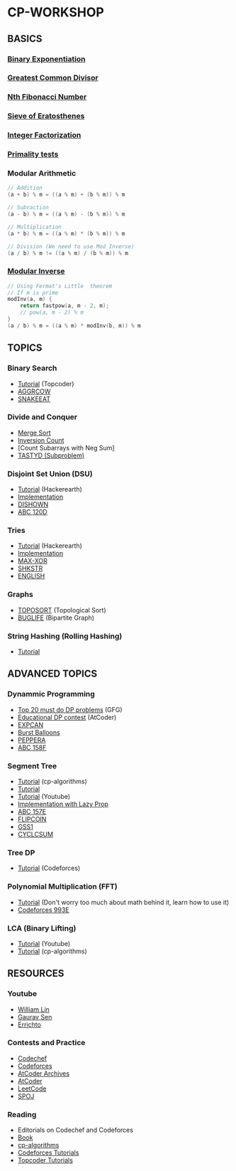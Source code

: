 # CP-WORKSHOP

## BASICS
### [Binary Exponentiation](https://cp-algorithms.com/algebra/binary-exp.html)
### [Greatest Common Divisor](https://cp-algorithms.com/algebra/euclid-algorithm.html)
### [Nth Fibonacci Number](https://www.geeksforgeeks.org/program-for-nth-fibonacci-number/)
### [Sieve of Eratosthenes](https://cp-algorithms.com/algebra/sieve-of-eratosthenes.html)
### [Integer Factorization](https://cp-algorithms.com/algebra/factorization.html)
### [Primality tests](https://cp-algorithms.com/algebra/primality_tests.html)
### Modular Arithmetic
```cpp
// Addition
(a + b) % m = ((a % m) + (b % m)) % m

// Subraction
(a - b) % m = ((a % m) - (b % m)) % m

// Multiplication
(a * b) % m = ((a % m) * (b % m)) % m

// Division (We need to use Mod Inverse)
(a / b) % m != ((a % m) / (b % m)) % m
```
### [Modular Inverse](https://cp-algorithms.com/algebra/module-inverse.html)
```cpp
// Using Fermat's Little  theorem
// If m is prime
modInv(a, m) {
    return fastpow(a, m - 2, m);
    // pow(a, m - 2) % m
}
(a / b) % m = ((a % m) * modInv(b, m)) % m
```

## TOPICS
### Binary Search
* [Tutorial](https://www.topcoder.com/community/competitive-programming/tutorials/binary-search) (Topcoder)
* [AGGRCOW](https://www.spoj.com/problems/AGGRCOW/)
* [SNAKEEAT](https://www.codechef.com/problems/SNAKEEAT)

### Divide and Conquer
* [Merge Sort](https://www.geeksforgeeks.org/merge-sort/)
* [Inversion Count](https://www.geeksforgeeks.org/counting-inversions/)
* [Count Subarrays with Neg Sum]
* [TASTYD (Subproblem)](https://www.codechef.com/problems/TASTYD)

### Disjoint Set Union (DSU)
* [Tutorial](https://www.hackerearth.com/practice/notes/disjoint-set-union-union-find/) (Hackerearth)
* [Implementation](https://github.com/yash0530/CP/blob/master/01%20DSA/001%20DSU.cpp)
* [DISHOWN](https://www.codechef.com/problems/DISHOWN)
* [ABC 120D](https://atcoder.jp/contests/abc120/tasks/abc120_d)

### Tries
* [Tutorial](https://www.hackerearth.com/practice/data-structures/advanced-data-structures/trie-keyword-tree/tutorial/) (Hackerearth)
* [Implementation](https://github.com/yash0530/CP/blob/master/01%20DSA/016%20Trie.cpp)
* [MAX-XOR](https://www.hackerrank.com/challenges/maximum-xor/problem)
* [SHKSTR](https://www.codechef.com/JUNE18B/problems/SHKSTR)
* [ENGLISH](https://www.codechef.com/problems/ENGLISH)

### Graphs
* [TOPOSORT](https://www.spoj.com/problems/TOPOSORT/) (Topological Sort)
* [BUGLIFE](https://www.spoj.com/problems/BUGLIFE/) (Bipartite Graph)

### String Hashing (Rolling Hashing)
* [Tutorial](https://www.quora.com/q/threadsiiithyderabad/String-Hashing-for-competitive-programming)

## ADVANCED TOPICS
### Dynammic Programming
* [Top 20 must do DP problems](https://www.geeksforgeeks.org/top-20-dynamic-programming-interview-questions/) (GFG)
* [Educational DP contest](https://atcoder.jp/contests/dp/tasks) (AtCoder)
* [EXPCAN](https://www.codechef.com/problems/EXPCAN)
* [Burst Balloons](https://leetcode.com/problems/burst-balloons/)
* [PEPPERA](https://www.codechef.com/COOK115A/problems/PEPPERA)
* [ABC 158F](https://atcoder.jp/contests/abc158/tasks/abc158_f)

### Segment Tree
* [Tutorial](https://cp-algorithms.com/data_structures/segment_tree.html) (cp-algorithms)
* [Tutorial](https://kartikkukreja.wordpress.com/2014/11/09/a-simple-approach-to-segment-trees/)
* [Tutorial](https://www.youtube.com/playlist?list=PLMCXHnjXnTnuASA1NghV3Vs9J3D_ij5w2) (Youtube)
* [Implementation with Lazy Prop](https://github.com/yash0530/CP/blob/master/01%20DSA/004%20LAZY.cpp)
* [ABC 157E](https://atcoder.jp/contests/abc157/tasks/abc157_e)
* [FLIPCOIN](https://www.codechef.com/problems/FLIPCOIN)
* [GSS1](https://www.spoj.com/problems/GSS1/)
* [CYCLCSUM](https://www.codechef.com/COOK115A/problems/CYCLCSUM)

### Tree DP
* [Tutorial](https://codeforces.com/blog/entry/20935) (Codeforces)

### Polynomial Multiplication (FFT)
* [Tutorial](https://cp-algorithms.com/algebra/fft.html) (Don't worry too much about math behind it, learn how to use it)
* [Codeforces 993E](https://codeforces.com/problemset/problem/993/E)


### LCA (Binary Lifting)
* [Tutorial](https://www.youtube.com/watch?v=ctZ7fjMbPWE) (Youtube)
* [Tutorial](https://cp-algorithms.com/graph/lca_binary_lifting.html) (cp-algorithms)

## RESOURCES

### Youtube
* [William Lin](https://www.youtube.com/channel/UCKuDLsO0Wwef53qdHPjbU2Q)
* [Gaurav Sen](https://www.youtube.com/channel/UCRPMAqdtSgd0Ipeef7iFsKw)
* [Errichto](https://www.youtube.com/channel/UCBr_Fu6q9iHYQCh13jmpbrg)

### Contests and Practice
* [Codechef](https://www.codechef.com/)
* [Codeforces](https://codeforces.com/)
* [AtCoder Archives](https://kenkoooo.com/atcoder/#/table/)
* [AtCoder](http://atcoder.jp/)
* [LeetCode](https://leetcode.com/)
* [SPOJ](https://spoj.com)

### Reading
* Editorials on Codechef and Codeforces
* [Book](https://cses.fi/book/book.pdf)
* [cp-algorithms](http://cp-algorithms.com/)
* [Codeforces Tutorials](https://codeforces.com/blog/entry/57282)
* [Topcoder Tutorials](https://www.topcoder.com/community/competitive-programming/tutorials/)
